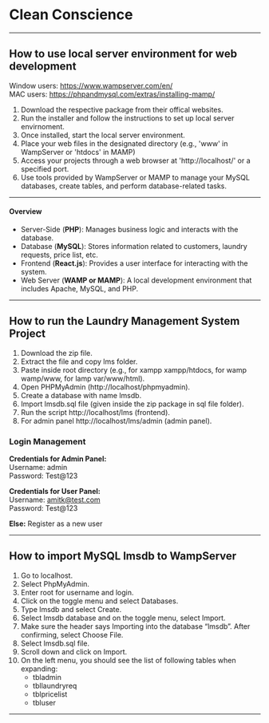 # Clean Conscience

---
## How to use local server environment for web development

Window users: https://www.wampserver.com/en/ <br />
MAC users: https://phpandmysql.com/extras/installing-mamp/

1. Download the respective package from their offical websites.
2. Run the installer and follow the instructions to set up local server envirnoment. 
3. Once installed, start the local server environment. 
4. Place your web files in the designated directory (e.g., 'www' in WampServer or 'htdocs' in MAMP)
5. Access your projects through a web browser at 'http://localhost/' or a specified port.
6. Use tools provided by WampServer or MAMP to manage your MySQL databases, create tables, and perform database-related tasks. 

---
#### Overview

* Server-Side (**PHP**): Manages business logic and interacts with the database.
* Database (**MySQL**): Stores information related to customers, laundry requests, price list, etc.
* Frontend (**React.js**): Provides a user interface for interacting with the system.
* Web Server (**WAMP or MAMP**): A local development environment that includes Apache, MySQL, and PHP.

---
## How to run the Laundry Management System Project

1. Download the zip file.
2. Extract the file and copy lms folder.
3. Paste inside root directory (e.g., for xampp xampp/htdocs, for wamp wamp/www, for lamp var/www/html).
4. Open PHPMyAdmin (http://localhost/phpmyadmin).
5. Create a database with name lmsdb.
6. Import lmsdb.sql file (given inside the zip package in sql file folder).
7. Run the script http://localhost/lms (frontend).
8. For admin panel http://localhost/lms/admin (admin panel).

### Login Management

**Credentials for Admin Panel:** <br />
Username: admin <br />
Password: Test@123 <br />

**Credentials for User Panel:** <br />
Username: amitk@test.com <br />
Password: Test@123 <br />

**Else:**
Register as a new user

---

## How to import MySQL lmsdb to WampServer

1. Go to localhost.
2. Select PhpMyAdmin.
3. Enter root for username and login.
4. Click on the toggle menu and select Databases.
5. Type lmsdb and select Create.
6. Select lmsdb database and on the toggle menu, select Import.
7. Make sure the header says Importing into the database “lmsdb”. After confirming, select Choose File.
8. Select lmsdb.sql file.
9. Scroll down and click on Import.
10. On the left menu, you should see the list of following tables when expanding:
    * tbladmin
    * tbllaundryreq
    * tblpricelist
    * tbluser

---
